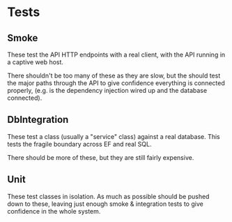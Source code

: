 ﻿# Tests

## Smoke

These test the API HTTP endpoints with a real client, with the API running in a
captive web host.

There shouldn't be too many of these as they are slow, but the should test the
major paths through the API to give confidence everything is connected
properly, (e.g. is the dependency injection wired up and the database
connected).

## DbIntegration

These test a class (usually a "service" class) against a real database. This
tests the fragile boundary across EF and real SQL.

There should be more of these, but they are still fairly expensive.

## Unit

These test classes in isolation. As much as possible should be pushed down to
these, leaving just enough smoke & integration tests to give confidence in the
whole system.
